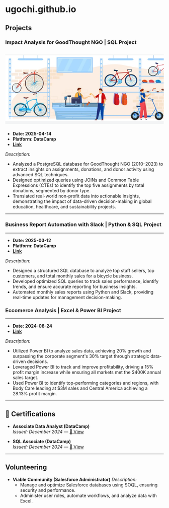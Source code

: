 # ugochi.github.io

## Projects

### Impact Analysis for GoodThought NGO | SQL Project
![Bicycle Sales](/doc/assest/Bicycle.png)
---
- **Date: 2025-04-14**
- **Platform: DataCamp**
- **[Link](https://www.datacamp.com/datalab/w/8016cfc2-d174-4614-b9e2-cf5d0b96fca8)**

 *Description:*
  - Analyzed a PostgreSQL database for GoodThought NGO (2010–2023) to extract insights on assignments, donations, 
    and donor activity using advanced SQL techniques.
  - Designed optimized queries using JOINs and Common Table Expressions (CTEs) to identify 
    the top five assignments by total donations, segmented by donor type.
  - Translated real-world non-profit data into actionable insights, demonstrating the impact of 
    data-driven decision-making in global education, healthcare, and sustainability projects.
--- 

### Business Report Automation with Slack | Python & SQL Project
---
- **Date: 2025-03-12**
- **Platform: DataCamp**
- **[Link](https://www.datacamp.com/datalab/w/d2fe9599-b2ec-4845-95ec-a322dc293a04)**

*Description:*
- Designed a structured SQL database to analyze top staff sellers, top customers, and total monthly sales for a bicycle 
  business. 
- Developed optimized SQL queries to track sales performance, identify trends, and ensure accurate reporting for
  business insights. 
- Automated monthly sales reports using Python and Slack, providing real-time updates for management decision-making.


### Eccomerce Analysis | Excel & Power BI Project
---
- **Date: 2024-08-24**
- **[Link](https://app.powerbi.com/view?r=eyJrIjoiZWUxNTc3YjgtYjM5OS00OGQyLWJjZDMtODk2MjRkZjNkOWZhIiwidCI6IjQ2NTRiNmYxLTBlNDctNDU3OS1hOGExLTAyZmU5ZDk0M2M3YiIsImMiOjl9)**

*Description:*
- Utilized Power BI to analyze sales data, achieving 20% growth and surpassing the corporate segment's 30% target 
  through strategic data-driven decisions. 
- Leveraged Power BI to track and improve profitability, driving a 15% profit margin increase while ensuring all 
  markets met the $400K annual sales target. 
- Used Power BI to identify top-performing categories and regions, with Body Care leading at $3M sales and Central 
  America achieving a 28.13% profit margin. 
---

## 📜 Certifications

- **Associate Data Analyst (DataCamp)**  
  *Issued: December 2024* — [🔗 View](https://www.datacamp.com/certificate/DAA0012347845230)

- **SQL Associate (DataCamp)**  
  *Issued: December 2024* — [🔗 View](https://www.datacamp.com/certificate/SQA0019048337356)
---

## Volunteering
- **Viable Community (Salesforce Administrator)**
  *Description:*
  - Manage and optimize Salesforce databases using SOQL, ensuring security and performance.
  - Administer user roles, automate workflows, and analyze data with Excel.

